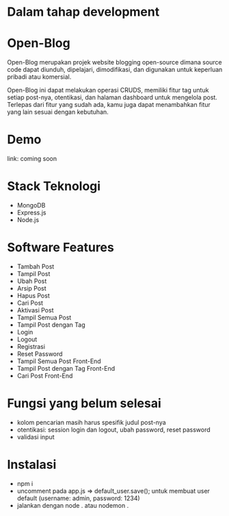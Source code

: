 # Dalam tahap development


# Open-Blog
Open-Blog merupakan projek website blogging open-source dimana source code dapat diunduh, dipelajari, dimodifikasi, dan digunakan untuk keperluan pribadi atau komersial.

Open-Blog ini dapat melakukan operasi CRUDS, memiliki fitur tag untuk setiap post-nya, otentikasi, dan halaman dashboard untuk mengelola post. Terlepas dari fitur yang sudah ada, kamu juga dapat menambahkan fitur yang lain sesuai dengan kebutuhan.

# Demo
link: coming soon

# Stack Teknologi
- MongoDB
- Express.js
- Node.js


# Software Features
- Tambah Post
- Tampil Post
- Ubah Post
- Arsip Post
- Hapus Post
- Cari Post
- Aktivasi Post
- Tampil Semua Post
- Tampil Post dengan Tag
- Login
- Logout
- Registrasi
- Reset Password
- Tampil Semua Post Front-End
- Tampil Post dengan Tag Front-End
- Cari Post Front-End

# Fungsi yang belum selesai
- kolom pencarian masih harus spesifik judul post-nya
- otentikasi: session login dan logout, ubah password, reset password
- validasi input

# Instalasi
- npm i
- uncomment pada app.js => default_user.save(); untuk membuat user default (username: admin, password: 1234)
- jalankan dengan node . atau nodemon .
